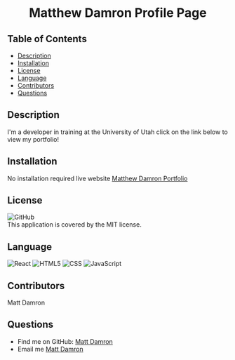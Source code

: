 <h1 align="center">
Matthew Damron Profile Page
</h1>

## Table of Contents
- [Description](#description)
- [Installation](#installation)
- [License](#license)
- [Language](#language)
- [Contributors](#contributors)
- [Questions](#questions)

## Description
I'm a developer in training at the University of Utah click on the link below to view my portfolio!

## Installation
No installation required live website [Matthew Damron Portfolio](https://matthewdamron.github.io)

## License
![GitHub](https://img.shields.io/github/license/matthewdamron/budget-tracker)<br />
This application is covered by the MIT license. 

## Language
<img alt="React" src="https://img.shields.io/badge/react%20-%2320232a.svg?&style=for-the-badge&logo=react&logoColor=%2361DAFB"/>
<img alt="HTML5" src="https://img.shields.io/badge/html5%20-%23E34F26.svg?&style=for-the-badge&logo=html5&logoColor=white"/>
<img alt="CSS" src="https://img.shields.io/badge/css3%20-%231572B6.svg?&style=for-the-badge&logo=css3&logoColor=white"/>
<img alt="JavaScript" src="https://img.shields.io/badge/javascript%20-%23323330.svg?&style=for-the-badge&logo=javascript&logoColor=%23F7DF1E"/>

## Contributors
Matt Damron

## Questions
- Find me on GitHub: [Matt Damron](https://github.com/matthewdamron)<br />
- Email me [Matt Damron](mailto:mattdamron@msn.com)
